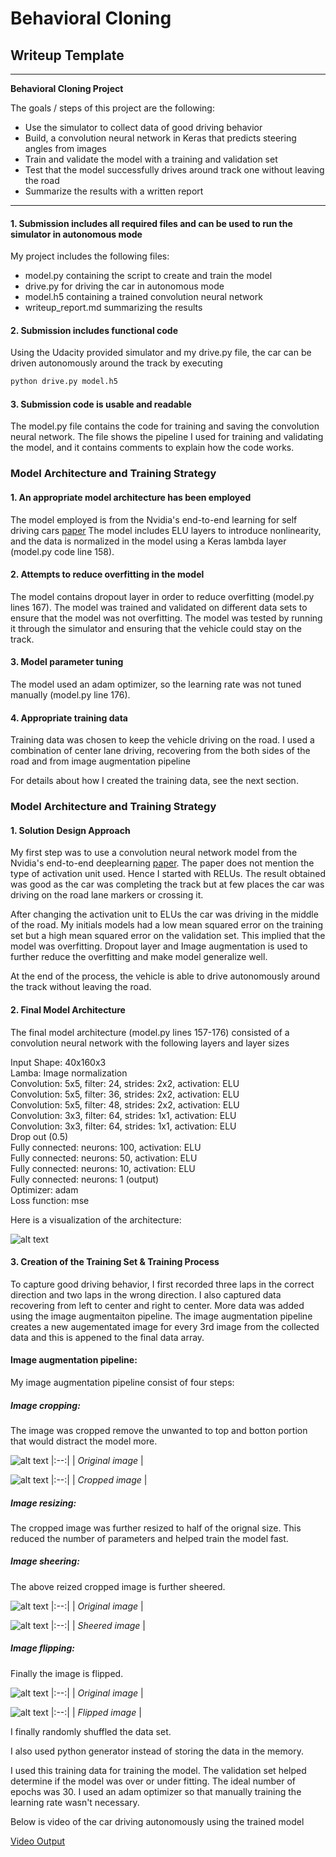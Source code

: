 # **Behavioral Cloning** 

## Writeup Template

---

**Behavioral Cloning Project**

The goals / steps of this project are the following:
* Use the simulator to collect data of good driving behavior
* Build, a convolution neural network in Keras that predicts steering angles from images
* Train and validate the model with a training and validation set
* Test that the model successfully drives around track one without leaving the road
* Summarize the results with a written report


[//]: # (Image References)

[image1]: ./examples/nvidia_model.png "Model"
[image2]: ./examples/original_img.png "original_img"
[image3]: ./examples/crop_img.png "crop_img"
[image4]: ./examples/before_sheer.png "before_sheer"
[image5]: ./examples/after_sheer.png "after_sheer"
[image6]: ./examples/before_flip.png "before_flip"
[image7]: ./examples/after_flip.png "after_flip"


---

#### 1. Submission includes all required files and can be used to run the simulator in autonomous mode

My project includes the following files:
* model.py containing the script to create and train the model
* drive.py for driving the car in autonomous mode
* model.h5 containing a trained convolution neural network 
* writeup_report.md summarizing the results

#### 2. Submission includes functional code
Using the Udacity provided simulator and my drive.py file, the car can be driven autonomously around the track by executing 
```sh
python drive.py model.h5
```

#### 3. Submission code is usable and readable

The model.py file contains the code for training and saving the convolution neural network. The file shows the pipeline I used for training and validating the model, and it contains comments to explain how the code works.

### Model Architecture and Training Strategy

#### 1. An appropriate model architecture has been employed

The model employed is from the Nvidia's end-to-end learning for self driving cars [paper](https://arxiv.org/pdf/1604.07316v1.pdf)
The model includes ELU layers to introduce nonlinearity, and the data is normalized in the model using a Keras lambda layer (model.py code line 158). 

#### 2. Attempts to reduce overfitting in the model

The model contains dropout layer in order to reduce overfitting (model.py lines 167). 
The model was trained and validated on different data sets to ensure that the model was not overfitting. The model was tested by running it through the simulator and ensuring that the vehicle could stay on the track.

#### 3. Model parameter tuning

The model used an adam optimizer, so the learning rate was not tuned manually (model.py line 176).

#### 4. Appropriate training data

Training data was chosen to keep the vehicle driving on the road. I used a combination of center lane driving, recovering from the both sides of the road and from image augmentation pipeline

For details about how I created the training data, see the next section. 

### Model Architecture and Training Strategy

#### 1. Solution Design Approach

My first step was to use a convolution neural network model from the Nvidia's end-to-end deeplearning [paper](https://arxiv.org/pdf/1604.07316v1.pdf). The paper does not mention the type of activation unit used. Hence I started with RELUs. The result obtained was good as the car was completing the track but at few places the car was driving on the road lane markers or crossing it. 

After changing the activation unit to ELUs the car was driving in the middle of the road. My initials models had a low mean squared error on the training set but a high mean squared error on the validation set. This implied that the model was overfitting. Dropout layer and Image augmentation is used to further reduce the overfitting and make model generalize well.

At the end of the process, the vehicle is able to drive autonomously around the track without leaving the road.

#### 2. Final Model Architecture

The final model architecture (model.py lines 157-176) consisted of a convolution neural network with the following layers and layer sizes 

Input Shape: 40x160x3 <br />
Lamba: Image normalization <br />
Convolution: 5x5, filter: 24, strides: 2x2, activation: ELU <br />
Convolution: 5x5, filter: 36, strides: 2x2, activation: ELU <br />
Convolution: 5x5, filter: 48, strides: 2x2, activation: ELU <br />
Convolution: 3x3, filter: 64, strides: 1x1, activation: ELU <br />
Convolution: 3x3, filter: 64, strides: 1x1, activation: ELU <br />
Drop out (0.5) <br />
Fully connected: neurons: 100, activation: ELU <br />
Fully connected: neurons: 50, activation: ELU <br />
Fully connected: neurons: 10, activation: ELU <br />
Fully connected: neurons: 1 (output) <br />
Optimizer: adam <br />
Loss function: mse <br />

Here is a visualization of the architecture:

![alt text][image1]

#### 3. Creation of the Training Set & Training Process

To capture good driving behavior, I first recorded three laps in the correct direction and two laps in the wrong direction. I also captured data recovering from left to center and right to center. More data was added using the image augmentaiton pipeline. The image augmentation pipeline creates a new augementated image for every 3rd image from the collected data and this is appened to the final data array.

#### **Image augmentation pipeline:**

My image augmentation pipeline consist of four steps:

##### **Image cropping:**
The image was cropped remove the unwanted to top and botton portion that would distract the model more. 

![alt text][image2]
|:--:| 
| *Original image* |

![alt text][image3]
|:--:| 
| *Cropped image* |

##### **Image resizing:**
The cropped image was further resized to half of the orignal size. This reduced the number of parameters and helped train the model fast.

##### **Image sheering:**
The above reized cropped image is further sheered.

![alt text][image4]
|:--:| 
| *Original image* |

![alt text][image5]
|:--:| 
| *Sheered image* |

##### **Image flipping:** 
Finally the image is flipped.

![alt text][image6]
|:--:| 
| *Original image* |

![alt text][image7]
|:--:| 
| *Flipped image* |


I finally randomly shuffled the data set.

I also used python generator instead of storing the data in the memory. 

I used this training data for training the model. The validation set helped determine if the model was over or under fitting. The ideal number of epochs was 30. I used an adam optimizer so that manually training the learning rate wasn't necessary.

Below is video of the car driving autonomously using the trained model

[Video Output](./video_output.mp4)


